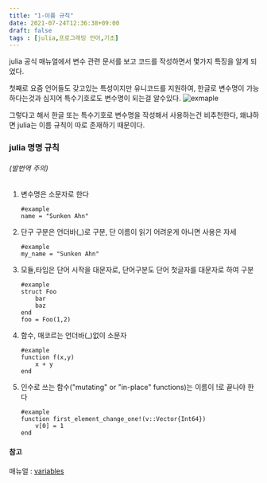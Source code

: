 ```yaml
---
title: "1-이름 규칙"
date: 2021-07-24T12:36:38+09:00
draft: false
tags : [julia,프로그래밍 언어,기초]
---
```


julia 공식 매뉴얼에서 변수 관련 문서를 보고 코드를 작성하면서 몇가지 특징을 알게 되었다.

첫째로 요즘 언어들도 갖고있는 특성이지만 유니코드를 지원하여, 한글로 변수명이 가능하다는것과 심지어 특수기호로도 변수명이 되는걸 알수있다.
![exmaple](/posts/julia/1/unicode_name.PNG)

그렇다고 해서 한글 또는 특수기호로 변수명을 작성해서 사용하는건 비추천한다, 왜냐하면 julia는 이름 규칙이 따로 존재하기 때문이다.

### julia 명명 규칙
###### (발번역 주의)
1. 변수명은 소문자로 한다
   ```
   #example
   name = "Sunken Ahn"
   ```
2. 단구 구분은 언더바(_)로 구분, 단 이름이 읽기 어려운게 아니면 사용은 자세
   ```
   #example
   my_name = "Sunken Ahn"
   ```
3. 모듈,타입은 단어 시작을 대문자로, 단어구분도 단어 첫글자를 대문자로 하여 구분
   ```
   #example
   struct Foo
       bar
       baz
   end
   foo = Foo(1,2)
   ```
4. 함수, 매코르는 언더바(_)없이 소문자
   ```
   #example
   function f(x,y)
       x + y
   end
   ```
5. 인수로 쓰는 함수("mutating" or "in-place" functions)는 이름이 !로 끝나야 한다
   ```
   #example
   function first_element_change_one!(v::Vector{Int64})
       v[0] = 1
   end
   ```

#### 참고
매뉴얼 : [ variables](https://docs.julialang.org/en/v1/manual/variables/)